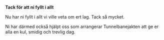 **Tack för att ni fyllt i allt**

Nu har ni fyllt i allt vi ville veta om ert lag. Tack så mycket.

Ni har därmed också hjälpt oss som arrangerar Tunnelbanejakten att
ge er alla en kul, smidig och trevlig dag.  